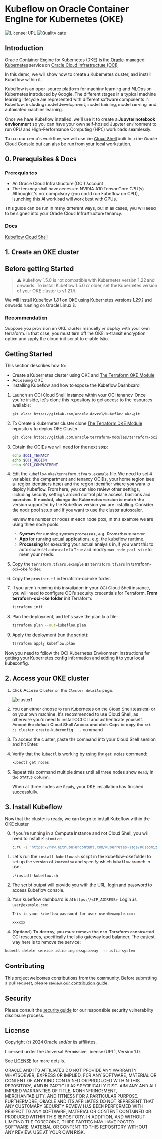 # Kubeflow on Oracle Container Engine for Kubernetes (OKE)

[uri-Kubernetes]: https://Kubernetes.io/
[uri-oci]: https://cloud.oracle.com/cloud-infrastructure
[uri-oracle]: https://www.oracle.com

[![License: UPL](https://img.shields.io/badge/license-UPL-green)](https://img.shields.io/badge/license-UPL-green) [![Quality gate](https://sonarcloud.io/api/project_badges/quality_gate?project=oracle-devrel_kubeflow-oke)](https://sonarcloud.io/dashboard?id=oracle-devrel_kubeflow-oke)

## Introduction

Oracle Container Engine for Kubernetes (OKE) is the [Oracle][uri-oracle]-managed [Kubernetes][uri-Kubernetes] service on [Oracle Cloud Infrastructure (OCI)][uri-oci].

In this demo, we will show how to create a Kubernetes cluster, and install Kubeflow within it.

Kubeflow is an open-source platform for machine learning and MLOps on Kubernetes introduced by Google. The different stages in a typical machine learning lifecycle are represented with different software components in Kubeflow, including model development, model training, model serving, and automated machine learning.

Once we have Kubeflow installed, we'll use it to create a **Jupyter notebook environment** so you can have your own self-hosted Jupyter environment to run GPU and High-Performance Computing (HPC) workloads seamlessly.

To run our demo's workflow, we will use the [Cloud Shell](https://docs.oracle.com/en-us/iaas/Content/API/Concepts/devcloudshellintro.htm) built into the Oracle Cloud Console but can also be run from your local workstation.

## 0. Prerequisites & Docs

### Prerequisites

- An Oracle Cloud Infrastructure (OCI) Account
- The tenancy shall have access to NVIDIA A10 Tensor Core GPU(s). Although it's not compulsory (you could run Kubeflow on CPU), launching this AI workload will work best with GPUs.

This guide can be run in many different ways, but in all cases, you will need to be signed into your Oracle Cloud Infrastructure tenancy.

### Docs

[Kubeflow](https://www.kubeflow.org/)
[Cloud Shell](https://docs.oracle.com/en-us/iaas/Content/API/Concepts/devcloudshellintro.htm)

## 1. Create an OKE cluster

## Before getting Started

> ⚠️ Kubeflow 1.5.0 is not compatible with Kubernetes version 1.22 and onwards. To install Kubeflow 1.5.0 or older, set the Kubernetes version of your OKE cluster to v1.21.5.

We will install Kubeflow *1.8.1* on OKE using Kubernetes versions *1.29.1* and onwards running on Oracle Linux 8.

### Recommendation

Suppose you provision an OKE cluster manually or deploy with your own terraform. In that case, you must turn off the OKE in-transit encryption option and apply the cloud-init script to enable Istio.

## Getting Started

This section describes how to:

- Create a Kubernetes cluster using OKE and [The Terraform OKE Module](https://github.com/oracle-terraform-modules/terraform-oci-oke)
- Accessing OKE
- Installing Kubeflow and how to expose the Kubeflow Dashboard

1. Launch an OCI Cloud Shell instance within your OCI tenancy. Once you're inside, let's clone this repository to get access to the resources available:

    ```bash
    git clone https://github.com/oracle-devrel/kubeflow-oke.git
    ```
2. To Create a Kubernetes cluster clone [The Terraform OKE Module](https://github.com/oracle-terraform-modules/terraform-oci-oke) repository to deploy OKE Cluster
    ```bash
    git clone https://github.com/oracle-terraform-modules/terraform-oci-oke.git
    ```
3. Obtain the OCIDs we will need for the next step:

    ```bash
    echo $OCI_TENANCY
    echo $OCI_REGION
    echo $OCI_COMPARTMENT
    ```

4. Edit the `kubeflow-oke/terraform.tfvars.example` file. We need to set 4 variables: the compartment and tenancy OCIDs, your home region (see [all region identifiers here](https://docs.oracle.com/en-us/iaas/Content/General/Concepts/regions.htm)) and the region identifier where you want to deploy Kubeflow. From here, you can also review other settings, including security settings around control plane access, bastions and operators. If needed, change the Kubernetes version to match the version supported by the Kubeflow version you are installing. Consider the node pool setup and if you want to use the cluster autoscaler.

    Review the number of nodes in each node pool, in this example we are using three node pools.

    - **System** for running system processes, e.g. *Prometheus* server.
    - **App** for running actual applications, e.g. the kubeflow runtime.
    - **Processing** for executing your actual analysis in, if you want this to auto scale set `autoscale` to `True` and modify `max_node_pool_size` to meet your needs.

5. Copy the `terraform.tfvars.example` as `terraform.tfvars` in terraform-oci-oke folder.
6. Copy the `provider.tf` in terraform-oci-oke folder.

    <!-- - Replace the first provider region with the name of the region you want to create the OKE cluster in, replace the second provider region with the name of your home region (there are comments indicating which one to change to what). -->

7. If you aren't running this installation in your OCI Cloud Shell instance, you will need to configure  OCI's security credentials for Terraform. **From terraform-oci-oke folder** init Terraform:

    ```bash
    terraform init
    ```

8. Plan the deployment, and let's save the plan to a file:

    ```bash
    terraform plan --out=kubeflow.plan
    ```

9. Apply the deployment (run the script):

    ```bash
    terraform apply kubeflow.plan
    ```

Now you need to follow the OCI Kubernetes Environment instructions for getting your Kubernetes config information and adding it to your local kubeconfig.

## 2. Access your OKE cluster

1. Click Access Cluster on the `Cluster details` page:

    ![cluster1](images/AccessCluster.png)

2. You can either choose to run Kubernetes on the Cloud Shell (easiest) or on your own machine. It's recommended to use Cloud Shell, as otherwise you'd need to install OCI CLI and authenticate yourself. Accept the default Cloud Shell Access and click Copy to copy the `oci ce cluster create-kubeconfig ...` command.

3. To access the cluster, paste the command into your Cloud Shell session and hit Enter.

4. Verify that the `kubectl` is working by using the `get nodes` command:

    ```bash
    kubectl get nodes
    ```

5. Repeat this command multiple times until all three nodes show `Ready` in the `STATUS` column:

    When all three nodes are `Ready`, your OKE installation has finished successfully.

## 3. Install Kubeflow

Now that the cluster is ready, we can begin to install Kubeflow within the OKE cluster.

0. If you're running in a Compute Instance and not Cloud Shell, you will need to install `Kustomize`:

    ```bash
    curl -s "https://raw.githubusercontent.com/kubernetes-sigs/kustomize/master/hack/install_kustomize.sh"  | bash
    ```

1. Let's run the `install-kubeflow.sh` script in the kubeflow-oke folder to set up the version of `kustomise` and specify which `kubeflow` branch to use:

    ```bash
    ./install-kubeflow.sh
    ```

2. The script output will provide you with the URL, login and password to access Kubeflow console.

3. Your kubeflow dashboard is at `https://<IP_ADDRESS>`. Login as `user@example.com`:

    ```bash
    This is your kubeflow password for user user@example.com:

    xxxxxx
    ```

4. (Optional) To destroy, you must remove the non-Terraform constructed OCI resources, specifically the Istio gateway load balancer. The easiest way here is to remove the service:

  ```bash
  kubectl delete service istio-ingressgateway  -n istio-system
  ```

## Contributing

<!-- If your project has specific contribution requirements, update the
    CONTRIBUTING.md file to ensure those requirements are clearly explained. -->

This project welcomes contributions from the community. Before submitting a pull
request, please [review our contribution guide](./CONTRIBUTING.md).

## Security

Please consult the [security guide](./SECURITY.md) for our responsible security
vulnerability disclosure process.

## License

Copyright (c) 2024 Oracle and/or its affiliates.

Licensed under the Universal Permissive License (UPL), Version 1.0.

See [LICENSE](LICENSE) for more details.

ORACLE AND ITS AFFILIATES DO NOT PROVIDE ANY WARRANTY WHATSOEVER, EXPRESS OR IMPLIED, FOR ANY SOFTWARE, MATERIAL OR CONTENT OF ANY KIND CONTAINED OR PRODUCED WITHIN THIS REPOSITORY, AND IN PARTICULAR SPECIFICALLY DISCLAIM ANY AND ALL IMPLIED WARRANTIES OF TITLE, NON-INFRINGEMENT, MERCHANTABILITY, AND FITNESS FOR A PARTICULAR PURPOSE.  FURTHERMORE, ORACLE AND ITS AFFILIATES DO NOT REPRESENT THAT ANY CUSTOMARY SECURITY REVIEW HAS BEEN PERFORMED WITH RESPECT TO ANY SOFTWARE, MATERIAL OR CONTENT CONTAINED OR PRODUCED WITHIN THIS REPOSITORY. IN ADDITION, AND WITHOUT LIMITING THE FOREGOING, THIRD PARTIES MAY HAVE POSTED SOFTWARE, MATERIAL OR CONTENT TO THIS REPOSITORY WITHOUT ANY REVIEW. USE AT YOUR OWN RISK.

